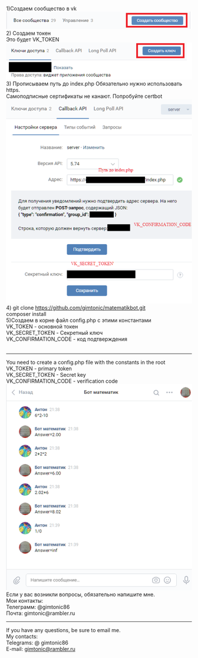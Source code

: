 1)Создаем сообщество в vk<br>
<img src="1.png"><br>
2) Создаем токен<br>
Это будет VK_TOKEN<br>
<img src="3.png"><br>
3) Прописываем путь до index.php
Обязательно нужно использовать https. <br>
Самоподписные сертификаты не канают.
Попробуйте certbot<br>
<img src="4.png"><br>
4) git clone https://github.com/gimtonic/matematikbot.git<br>
composer install<br>
5)Cоздаем в корне файл config.php c этими константами<br>
VK_TOKEN - основной токен<br>
VK_SECRET_TOKEN - Секретный ключ<br>
VK_CONFIRMATION_CODE - код подтверждения<br><br>
<hr>
You need to create a config.php file with the constants in the root<br>
VK_TOKEN - primary token<br>
VK_SECRET_TOKEN - Secret key<br>
VK_CONFIRMATION_CODE - verification code<br>
<img src="2.png">
Если у вас возникли вопросы, обязательно напишите мне.<br>
Мои контакты: <br>
Телеграмм: @gimtonic86 <br>
Почта: gimtonic@rambler.ru
<hr>

If you have any questions, be sure to email me.<br>
My contacts: <br>
Telegrams: @ gimtonic86 <br>
E-mail: gimtonic@rambler.ru
